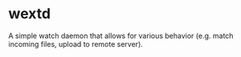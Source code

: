 # wextd
A simple watch daemon that allows for various behavior (e.g. match incoming files, upload to remote server).
